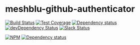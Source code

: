 # meshblu-github-authenticator

[![Build Status](https://travis-ci.org/octoblu/meshblu-authenticator-github.svg?branch=master)](https://travis-ci.org/octoblu/meshblu-authenticator-github)
[![Test Coverage](https://codecov.io/gh/octoblu/meshblu-authenticator-github/branch/master/graph/badge.svg)](https://codecov.io/gh/octoblu/meshblu-authenticator-github)
[![Dependency status](http://img.shields.io/david/octoblu/meshblu-authenticator-github.svg?style=flat)](https://david-dm.org/octoblu/meshblu-authenticator-github)
[![devDependency Status](http://img.shields.io/david/dev/octoblu/meshblu-authenticator-github.svg?style=flat)](https://david-dm.org/octoblu/meshblu-authenticator-github#info=devDependencies)
[![Slack Status](http://community-slack.octoblu.com/badge.svg)](http://community-slack.octoblu.com)

[![NPM](https://nodei.co/npm/meshblu-authenticator-github.svg?style=flat)](https://npmjs.org/package/meshblu-authenticator-github)
[![Dependency status](http://img.shields.io/david/octoblu/meshblu-authenticator-github.svg?style=flat)](https://david-dm.org/octoblu/meshblu-authenticator-github)

